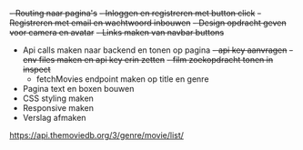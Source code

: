 
~~- Routing naar pagina's~~
~~- Inloggen en registreren met button click~~
~~- Registreren met email en wachtwoord inbouwen~~
~~- Design opdracht geven voor camera en avatar~~
~~- Links maken van navbar buttons~~

- Api calls maken naar backend en tonen op pagina 
  ~~- api key aanvragen~~
  ~~- env files maken en api key erin zetten~~
  ~~- film zoekopdracht tonen in inspect~~
  - fetchMovies endpoint maken op title en genre
- Pagina text en boxen bouwen 
- CSS styling maken 
- Responsive maken 
- Verslag afmaken


https://api.themoviedb.org/3/genre/movie/list/
